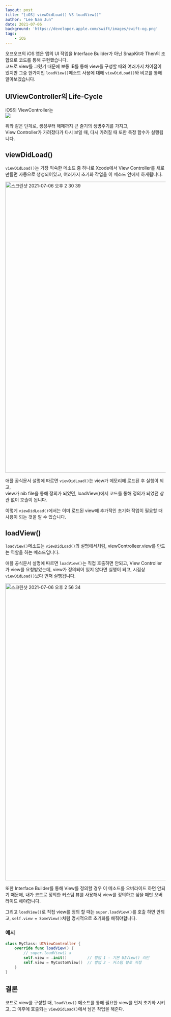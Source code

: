 ```yaml
---
layout: post
title: "[iOS] viewDidLoad() VS loadView()"
author: "Lee Nam Jun"
date: 2021-07-06
background: 'https://developer.apple.com/swift/images/swift-og.png'
tags: 
    - iOS
---
```


오프오프의 iOS 앱은 앱의 UI 작업을 Interface Builder가 아닌 SnapKit과 Then의 조합으로 코드를 통해 구현했습니다.  
코드로 view를 그렸기 때문에 보통 IB를 통해 view를 구성할 때와 여러가지 차이점이 있지만 그중 한가지인 ```loadView()```메소드 사용에 대해 ```viewDidLoad()```와 비교를 통해 알아보겠습니다.

## UIViewController의 Life-Cycle

iOS의 ViewController는  
<img src="https://img1.daumcdn.net/thumb/R1280x0/?scode=mtistory2&fname=http%3A%2F%2Fcfile26.uf.tistory.com%2Fimage%2F2613D13C58C64DE32C838B">  

위와 같은 단계로, 생성부터 해제까지 큰 줄기의 생명주기를 가지고,  
View Controller가 가려졌다가 다시 보일 때, 다시 가려질 때 또한 특정 함수가 실행됩니다.

## viewDidLoad()

```viewDidLoad()```는 가장 익숙한 메소드 중 하나로 Xcode에서 View Controller를 새로 만들면 자동으로 생성되어있고, 여러가지 초기화 작업을 이 메소드 안에서 하게됩니다.

<img width="914" alt="스크린샷 2021-07-06 오후 2 30 39" src="https://user-images.githubusercontent.com/22260098/124547198-bdf65500-de66-11eb-965d-334b90b82d7d.png">

애플 공식문서 설명에 따르면 ```viewDidLoad()```는 view가 메모리에 로드된 후 실행이 되고,  
view가 nib file을 통해 정의가 되었던, loadView()에서 코드를 통해 정의가 되었던 상관 없이 호출이 됩니다.  

이렇게 ```viewDidLoad()```에서는 이미 로드된 view에 추가적인 초기화 작업이 필요할 때 사용이 되는 것을 알 수 있습니다.

## loadView()

```loadView()```메소드는 ```viewDidLoad()```의 설명에서처럼, viewControlleer.view를 만드는 역할을 하는 메소드입니다.  

애플 공식문서 설명에 따르면 ```loadView()```는 직접 호출하면 안되고, View Controller가 view를 요청받았는데, view가 정의되어 있지 않다면 실행이 되고, 시점상 ```viewDidLoad()```보다 먼저 실행됩니다.  

<img width="933" alt="스크린샷 2021-07-06 오후 2 56 34" src="https://user-images.githubusercontent.com/22260098/124549613-5d691700-de6a-11eb-9691-22edf451c1f0.png">  

또한 Interface Builder를 통해 View를 정의할 경우 이 메소드를 오버라이드 하면 안되기 때문에, 내가 코드로 정의한 커스텀 뷰를 사용해서 view를 정의하고 싶을 때만 오버라이드 해야합니다.  

그리고 ```loadView()```로 직접 view를 정의 할 때는 ```super.loadView()```를 호출 하면 안되고, ```self.view = SomeView()```처럼 명시적으로 초기화를 해줘야합니다.

### 예시

```swift
class MyClass: UIViewController {
    override func loadView() {
        // super.loadView() x
        self.view = .init()         // 방법 1 - 기본 UIView() 리턴
        self.view = MyCustomView()  // 방법 2 - 커스텀 뷰로 지정
    }
}
```

## 결론

코드로 view를 구성할 때, ```loadView()``` 메소드를 통해 필요한 view를 먼저 초기화 시키고, 그 이후에 호출되는 ```viewDidLoad()```에서 남은 작업을 해준다.